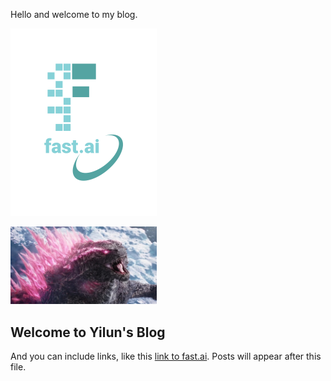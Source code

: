 Hello and welcome to my blog. 


  ![Image of fast.ai logo](images/logo.png)
 
  <img src="images/God.png" alt="images/God.png" width="234" heigh='300'>


  
## Welcome to Yilun's Blog

And you can include links, like this [link to fast.ai](https://www.fast.ai). Posts will appear after this file. 
